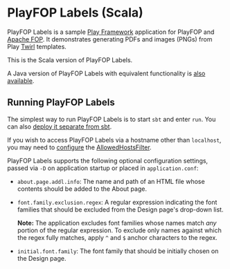 PlayFOP Labels (Scala)
======================

PlayFOP Labels is a sample [Play Framework](https://www.playframework.com/) application for PlayFOP and [Apache FOP](https://xmlgraphics.apache.org/fop/).
It demonstrates generating PDFs and images (PNGs) from Play [Twirl](https://www.playframework.com/documentation/2.6.x/ScalaTemplates) templates.

This is the Scala version of PlayFOP Labels.

A Java version of PlayFOP Labels with equivalent functionality is [also available](../sample-java).

Running PlayFOP Labels
----------------------

The simplest way to run PlayFOP Labels is to start `sbt` and enter `run`.
You can also [deploy it separate from sbt](https://www.playframework.com/documentation/2.6.x/Deploying).

If you wish to access PlayFOP Labels via a hostname other than `localhost`, you may need to [configure](https://www.playframework.com/documentation/2.6.x/AllowedHostsFilter#Configuring-allowed-hosts) the [AllowedHostsFilter](https://www.playframework.com/documentation/2.6.x/AllowedHostsFilter).

PlayFOP Labels supports the following optional configuration settings, passed via `-D` on application startup or placed in `application.conf`:

* `about.page.addl.info`: The name and path of an HTML file whose contents should be added to the About page.
* `font.family.exclusion.regex`: A regular expression indicating the font families that should be excluded from the Design page's drop-down list.

  **Note:** The application excludes font families whose names match _any_ portion of the regular expression. To exclude only names against which the regex fully matches, apply `^` and `$` anchor characters to the regex.
* `initial.font.family`: The font family that should be initially chosen on the Design page.
